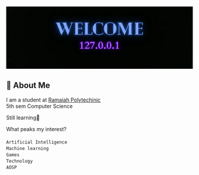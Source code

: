 
![](https://github.com/viking316/viking316/blob/main/WELCOME1.png?raw=true)

## 📜 About Me
I am a student at [Ramaiah Polytechinic](https://goo.gl/maps/5VS6xnrxvTohjBtr9) \
5th sem Computer Science

Still learning🔄

What peaks my interest? \
\
```Artificial Intelligence```\
```Machine learning``` \
```Games```\
```Technology```\
```AOSP```





# 